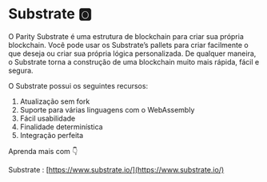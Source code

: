 # Substrate 🅾

O Parity Substrate é uma estrutura de blockchain para criar sua própria blockchain. Você pode usar os Substrate’s pallets  para criar facilmente o que deseja ou criar sua própria lógica personalizada. De qualquer maneira, o Substrate torna a construção de uma blockchain muito mais rápida, fácil e segura. 

O Substrate possui os seguintes recursos:  


1. Atualização sem fork
2. Suporte para várias linguagens com o WebAssembly
3. Fácil usabilidade 
4. Finalidade determinística
5. Integração perfeita

Aprenda mais com 👇

Substrate : [https://www.substrate.io/](https://www.substrate.io/)

